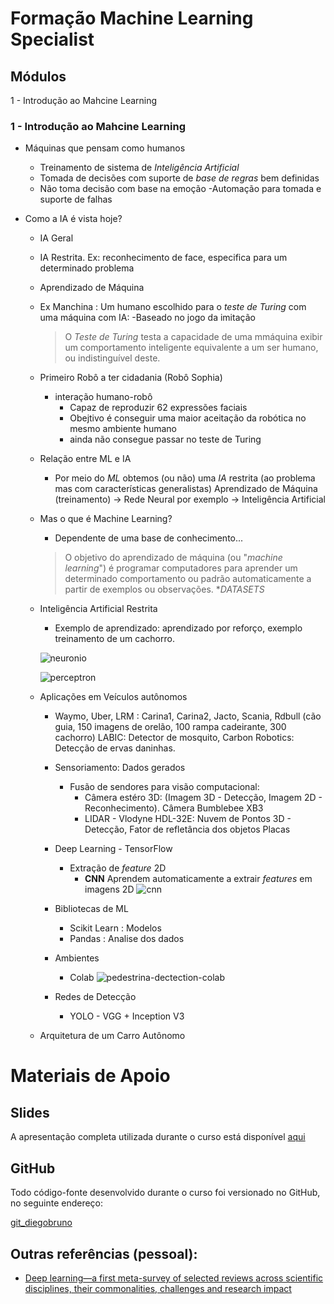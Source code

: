 # Formação Machine Learning Specialist

## Módulos

1 - Introdução ao Mahcine Learning

### 1 - Introdução ao Mahcine Learning

- Máquinas que pensam como humanos
    - Treinamento de sistema de *Inteligência Artificial*
    - Tomada de decisões com suporte de *base de regras* bem definidas
    - Não toma decisão com base na emoção
    -Automação para tomada e suporte de falhas

- Como a IA é vista hoje?
    - IA Geral
    - IA Restrita. Ex: reconhecimento de face, especifica para um determinado problema
    - Aprendizado de Máquina

    - Ex Manchina : Um humano escolhido para o *teste de Turing* com uma máquina com IA:
        -Baseado no jogo da imitação
        >O *Teste de Turing* testa a capacidade de uma mmáquina exibir um comportamento inteligente equivalente a um ser humano, ou indistinguível deste.

    - Primeiro Robô a ter cidadania (Robô Sophia)
        - interação humano-robô
            - Capaz de reproduzir 62 expressões faciais
            - Obejtivo é conseguir uma maior aceitação da robótica no mesmo ambiente humano
            - ainda não consegue passar no teste de Turing

    - Relação entre ML e IA
        - Por meio do *ML* obtemos (ou não) uma *IA* restrita (ao problema mas com características generalistas)
        Aprendizado de Máquina (treinamento) -> Rede Neural por exemplo -> Inteligência Artificial

    - Mas o que é Machine Learning?
        - Dependente de uma base de conhecimento...
        > O objetivo do aprendizado de máquina (ou "*machine learning*") é programar computadores para aprender um determinado comportamento ou padrão automaticamente a partir de exemplos ou observações. **DATASETS*

    - Inteligência Artificial Restrita
        - Exemplo de aprendizado: aprendizado por reforço, exemplo treinamento de um cachorro.

        ![neuronio](https://miro.medium.com/max/490/1*dCl9WjPYW-kQ6BViTJgvIg.png)

        ![perceptron](https://www.embarcados.com.br/wp-content/uploads/2016/09/Perceptron-01.png)

    - Aplicações em Veículos autônomos
        - Waymo, Uber, LRM : Carina1, Carina2, Jacto, Scania, Rdbull (cão guia, 150 imagens de orelão, 100 rampa cadeirante, 300 cachorro) LABIC: Detector de mosquito, Carbon Robotics: Detecção de ervas daninhas.

        - Sensoriamento: Dados gerados
            - Fusão de sendores para visão computacional:
                - Câmera estéro 3D: (Imagem 3D - Detecção, Imagem 2D - Reconhecimento). Câmera Bumblebee XB3
                - LIDAR - Vlodyne HDL-32E: Nuvem de Pontos 3D - Detecção, Fator de refletância dos objetos Placas

        - Deep Learning - TensorFlow
            - Extração de *feature* 2D
                - **CNN** Aprendem automaticamente a extrair *features* em imagens 2D
                ![cnn](https://dfzljdn9uc3pi.cloudfront.net/2021/cs-773/1/fig-9-1x.jpg)

        - Bibliotecas de ML
            - Scikit Learn : Modelos
            - Pandas : Analise dos dados

        - Ambientes
            - Colab
            ![pedestrina-dectection-colab](https://user-images.githubusercontent.com/42100536/56346084-f3a7b880-61de-11e9-9051-9bd9aabf9c24.png)

        - Redes de Detecção
            - YOLO - VGG + Inception V3

    - Arquitetura de um Carro Autônomo


# **Materiais de Apoio**

## **Slides**

A apresentação completa utilizada durante o curso está disponível [aqui](https://docs.google.com/presentation/d/1lf5Z39hwxqIa-WGLAxkcuJTpEjO-TfDz/edit?usp=sharing&amp;ouid=105300330738120646134&amp;rtpof=true&amp;sd=true)

## **GitHub**

Todo código-fonte desenvolvido durante o curso foi versionado no GitHub, no seguinte endereço:

[git_diegobruno](http://github.com/diegobrunoDIO/diegobrunoDIO/projects)


## Outras referências (pessoal):
- [Deep learning—a first meta-survey of selected reviews across scientific disciplines, their commonalities, challenges and research impact](https://peerj.com/articles/cs-773/)